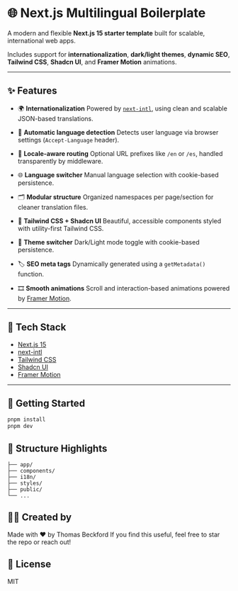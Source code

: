 # 🌐 Next.js Multilingual Boilerplate

A modern and flexible **Next.js 15 starter template** built for scalable, international web apps.

Includes support for **internationalization**, **dark/light themes**, **dynamic SEO**, **Tailwind CSS**, **Shadcn UI**, and **Framer Motion** animations.

---

## ✨ Features

- 🌍 **Internationalization**
  Powered by [`next-intl`](https://github.com/amannn/next-intl), using clean and scalable JSON-based translations.

- 🧠 **Automatic language detection**
  Detects user language via browser settings (`Accept-Language` header).

- 🚀 **Locale-aware routing**
  Optional URL prefixes like `/en` or `/es`, handled transparently by middleware.

- 🌐 **Language switcher**
  Manual language selection with cookie-based persistence.

- 🗂 **Modular structure**
  Organized namespaces per page/section for cleaner translation files.

- 🎨 **Tailwind CSS + Shadcn UI**
  Beautiful, accessible components styled with utility-first Tailwind CSS.

- 🌙 **Theme switcher**
  Dark/Light mode toggle with cookie-based persistence.

- 🏷️ **SEO meta tags**
  Dynamically generated using a `getMetadata()` function.

- 🎞️ **Smooth animations**
  Scroll and interaction-based animations powered by [Framer Motion](https://www.framer.com/motion/).

---

## 🚀 Tech Stack

- [Next.js 15](https://nextjs.org/)
- [next-intl](https://github.com/amannn/next-intl)
- [Tailwind CSS](https://tailwindcss.com/)
- [Shadcn UI](https://ui.shadcn.com/)
- [Framer Motion](https://www.framer.com/motion/)

---

## 🧪 Getting Started

```bash
pnpm install
pnpm dev
```

## 📁 Structure Highlights

```
├── app/
├── components/
├── i18n/
├── styles/
├── public/
└── ...
```

## 👨‍💻 Created by

Made with ❤️ by Thomas Beckford
If you find this useful, feel free to star the repo or reach out!

## 📝 License

MIT
